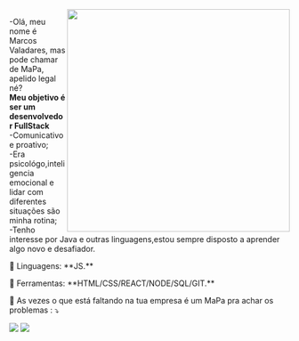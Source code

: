 <img src="https://raw.githubusercontent.com/MicaelliMedeiros/micaellimedeiros/master/image/computer-illustration.png" min-width="400px" max-width="400px" width="400px" align="right">

<p align="left"> 
  -Olá, meu nome é Marcos Valadares, mas pode chamar de MaPa, apelido legal né? <br>
  <strong>Meu objetivo é ser um desenvolvedor FullStack</strong><br>
  -Comunicativo e proativo;<br>
-Era psicológo,inteligencia emocional e lidar com diferentes situações são minha rotina;<br>
-Tenho interesse por Java e outras linguagens,estou sempre disposto a aprender algo novo e desafiador.
  
</p>

<p align="left">
  🦄 Linguagens: **JS.**
</p>

<p align="left">
  💼 Ferramentas: **HTML/CSS/REACT/NODE/SQL/GIT.**
</p>

<p align="left">
  💌 As vezes o que está faltando na tua empresa é um MaPa pra achar os problemas : ⤵️
</p>

<p align="left">
  <a href="#" alt="Gmail">
  <img src="https://img.shields.io/badge/-Gmail-FF0000?style=flat-square&labelColor=FF0000&logo=gmail&logoColor=white&link=mapavaladares@gmail.com" /></a>

  <a href="#" alt="LinkedIn">
  <img src="https://img.shields.io/badge/-Linkedin-0e76a8?style=flat-square&logo=Linkedin&logoColor=white&link=https://www.linkedin.com/in/marcos-valadares-436702257/" /></a>

</p>
